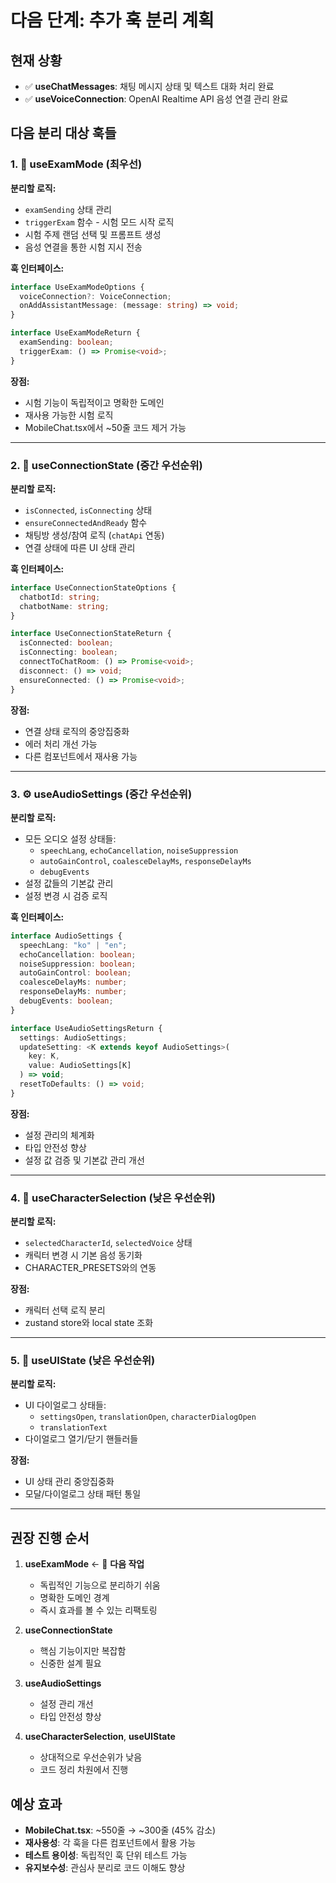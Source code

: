 # 다음 단계: 추가 훅 분리 계획

## 현재 상황
- ✅ **useChatMessages**: 채팅 메시지 상태 및 텍스트 대화 처리 완료
- ✅ **useVoiceConnection**: OpenAI Realtime API 음성 연결 관리 완료

## 다음 분리 대상 훅들

### 1. 🎯 **useExamMode** (최우선)
**분리할 로직:**
- `examSending` 상태 관리
- `triggerExam` 함수 - 시험 모드 시작 로직
- 시험 주제 랜덤 선택 및 프롬프트 생성
- 음성 연결을 통한 시험 지시 전송

**훅 인터페이스:**
```typescript
interface UseExamModeOptions {
  voiceConnection?: VoiceConnection;
  onAddAssistantMessage: (message: string) => void;
}

interface UseExamModeReturn {
  examSending: boolean;
  triggerExam: () => Promise<void>;
}
```

**장점:**
- 시험 기능이 독립적이고 명확한 도메인
- 재사용 가능한 시험 로직
- MobileChat.tsx에서 ~50줄 코드 제거 가능

---

### 2. 🔗 **useConnectionState** (중간 우선순위)
**분리할 로직:**
- `isConnected`, `isConnecting` 상태
- `ensureConnectedAndReady` 함수
- 채팅방 생성/참여 로직 (`chatApi` 연동)
- 연결 상태에 따른 UI 상태 관리

**훅 인터페이스:**
```typescript
interface UseConnectionStateOptions {
  chatbotId: string;
  chatbotName: string;
}

interface UseConnectionStateReturn {
  isConnected: boolean;
  isConnecting: boolean;
  connectToChatRoom: () => Promise<void>;
  disconnect: () => void;
  ensureConnected: () => Promise<void>;
}
```

**장점:**
- 연결 상태 로직의 중앙집중화
- 에러 처리 개선 가능
- 다른 컴포넌트에서 재사용 가능

---

### 3. ⚙️ **useAudioSettings** (중간 우선순위)
**분리할 로직:**
- 모든 오디오 설정 상태들:
  - `speechLang`, `echoCancellation`, `noiseSuppression`
  - `autoGainControl`, `coalesceDelayMs`, `responseDelayMs`
  - `debugEvents`
- 설정 값들의 기본값 관리
- 설정 변경 시 검증 로직

**훅 인터페이스:**
```typescript
interface AudioSettings {
  speechLang: "ko" | "en";
  echoCancellation: boolean;
  noiseSuppression: boolean;
  autoGainControl: boolean;
  coalesceDelayMs: number;
  responseDelayMs: number;
  debugEvents: boolean;
}

interface UseAudioSettingsReturn {
  settings: AudioSettings;
  updateSetting: <K extends keyof AudioSettings>(
    key: K, 
    value: AudioSettings[K]
  ) => void;
  resetToDefaults: () => void;
}
```

**장점:**
- 설정 관리의 체계화
- 타입 안전성 향상
- 설정 값 검증 및 기본값 관리 개선

---

### 4. 👤 **useCharacterSelection** (낮은 우선순위)
**분리할 로직:**
- `selectedCharacterId`, `selectedVoice` 상태
- 캐릭터 변경 시 기본 음성 동기화
- CHARACTER_PRESETS와의 연동

**장점:**
- 캐릭터 선택 로직 분리
- zustand store와 local state 조화

---

### 5. 🎨 **useUIState** (낮은 우선순위)
**분리할 로직:**
- UI 다이얼로그 상태들:
  - `settingsOpen`, `translationOpen`, `characterDialogOpen`
  - `translationText`
- 다이얼로그 열기/닫기 핸들러들

**장점:**
- UI 상태 관리 중앙집중화
- 모달/다이얼로그 상태 패턴 통일

---

## 권장 진행 순서

1. **useExamMode** ← 🎯 **다음 작업**
   - 독립적인 기능으로 분리하기 쉬움
   - 명확한 도메인 경계
   - 즉시 효과를 볼 수 있는 리팩토링

2. **useConnectionState**
   - 핵심 기능이지만 복잡함
   - 신중한 설계 필요

3. **useAudioSettings**
   - 설정 관리 개선
   - 타입 안전성 향상

4. **useCharacterSelection**, **useUIState**
   - 상대적으로 우선순위가 낮음
   - 코드 정리 차원에서 진행

## 예상 효과
- **MobileChat.tsx**: ~550줄 → ~300줄 (45% 감소)
- **재사용성**: 각 훅을 다른 컴포넌트에서 활용 가능
- **테스트 용이성**: 독립적인 훅 단위 테스트 가능
- **유지보수성**: 관심사 분리로 코드 이해도 향상